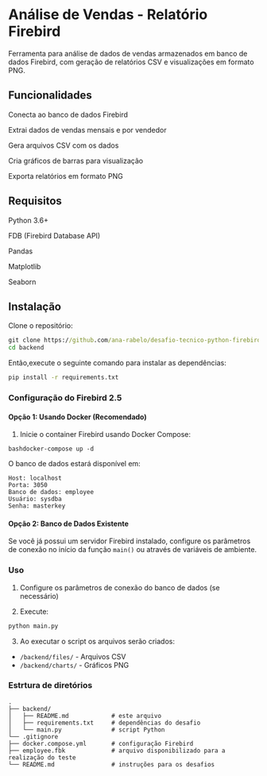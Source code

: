 # Análise de Vendas - Relatório Firebird
Ferramenta para análise de dados de vendas armazenados em banco de dados Firebird, com geração de relatórios CSV e visualizações em formato PNG.
## Funcionalidades

Conecta ao banco de dados Firebird

Extrai dados de vendas mensais e por vendedor

Gera arquivos CSV com os dados

Cria gráficos de barras para visualização

Exporta relatórios em formato PNG

## Requisitos

Python 3.6+

FDB (Firebird Database API)

Pandas

Matplotlib

Seaborn

## Instalação 

Clone o repositório:

```cmd
git clone https://github.com/ana-rabelo/desafio-tecnico-python-firebird-n8n
cd backend
```

Então,execute o seguinte comando para instalar as dependências:

```cmd
pip install -r requirements.txt
```

### Configuração do Firebird 2.5

#### Opção 1: Usando Docker (Recomendado)

1. Inicie o container Firebird usando Docker Compose:

```bashdocker-compose up -d```

O banco de dados estará disponível em:

```
Host: localhost
Porta: 3050
Banco de dados: employee
Usuário: sysdba
Senha: masterkey
```

#### Opção 2: Banco de Dados Existente
Se você já possui um servidor Firebird instalado,  configure os parâmetros de conexão no início da função `main()` ou através de variáveis de ambiente.

### Uso

1. Configure os parâmetros de conexão do banco de dados (se necessário)

2. Execute:

```bash
python main.py
```

3. Ao executar o script os arquivos serão criados:

- ```/backend/files/``` - Arquivos CSV 
- ```/backend/charts/``` - Gráficos PNG 

### Estrtura de diretórios

```
.
├── backend/
│   ├── README.md            # este arquivo
│   ├── requirements.txt     # dependências do desafio
│   └── main.py              # script Python
└── .gitignore
├── docker.compose.yml       # configuração Firebird
├── employee.fbk             # arquivo disponibilizado para a realização do teste
└── README.md                # instruções para os desafios
```
